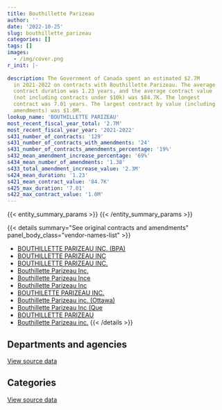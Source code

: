 ```yaml
---
title: Bouthillette Parizeau
author: ''
date: '2022-10-25'
slug: bouthillette_parizeau
categories: []
tags: []
images:
  - /img/cover.png
r_init: |-
  
description: The Government of Canada spent an estimated $2.7M
  in 2021-2022 on contracts with Bouthillette Parizeau. The average
  contract duration was 1.23 years, and the average contract value
  (not including contracts under $10k) was $84.7K. The longest
  contract was 7.01 years. The largest contract by value (including
  amendments) was $1.0M.
lookup_name: 'BOUTHILLETTE PARIZEAU'
most_recent_fiscal_year_total: '2.7M'
most_recent_fiscal_year_year: '2021-2022'
s431_number_of_contracts: '129'
s431_number_of_contracts_with_amendments: '24'
s431_number_of_contracts_amendments_percentage: '19%'
s432_mean_amendment_increase_percentage: '69%'
s434_mean_number_of_amendments: '1.38'
s433_total_amendment_increase_value: '2.3M'
s424_mean_duration: '1.23'
s421_mean_contract_value: '84.7K'
s425_max_duration: '7.01'
s422_max_contract_value: '1.0M'
---
```


<script src="/rmarkdown-libs/htmlwidgets/htmlwidgets.js"></script>
<link href="/rmarkdown-libs/datatables-css/datatables-crosstalk.css" rel="stylesheet" />
<script src="/rmarkdown-libs/datatables-binding/datatables.js"></script>
<script src="/rmarkdown-libs/jquery/jquery-3.6.0.min.js"></script>
<link href="/rmarkdown-libs/dt-core-bootstrap/css/dataTables.bootstrap.min.css" rel="stylesheet" />
<link href="/rmarkdown-libs/dt-core-bootstrap/css/dataTables.bootstrap.extra.css" rel="stylesheet" />
<script src="/rmarkdown-libs/dt-core-bootstrap/js/jquery.dataTables.min.js"></script>
<script src="/rmarkdown-libs/dt-core-bootstrap/js/dataTables.bootstrap.min.js"></script>
<link href="/rmarkdown-libs/crosstalk/css/crosstalk.min.css" rel="stylesheet" />
<script src="/rmarkdown-libs/crosstalk/js/crosstalk.min.js"></script>
<script src="/rmarkdown-libs/htmlwidgets/htmlwidgets.js"></script>
<link href="/rmarkdown-libs/datatables-css/datatables-crosstalk.css" rel="stylesheet" />
<script src="/rmarkdown-libs/datatables-binding/datatables.js"></script>
<script src="/rmarkdown-libs/jquery/jquery-3.6.0.min.js"></script>
<link href="/rmarkdown-libs/dt-core-bootstrap/css/dataTables.bootstrap.min.css" rel="stylesheet" />
<link href="/rmarkdown-libs/dt-core-bootstrap/css/dataTables.bootstrap.extra.css" rel="stylesheet" />
<script src="/rmarkdown-libs/dt-core-bootstrap/js/jquery.dataTables.min.js"></script>
<script src="/rmarkdown-libs/dt-core-bootstrap/js/dataTables.bootstrap.min.js"></script>
<link href="/rmarkdown-libs/crosstalk/css/crosstalk.min.css" rel="stylesheet" />
<script src="/rmarkdown-libs/crosstalk/js/crosstalk.min.js"></script>

{{< entity_summary_params >}}
{{< /entity_summary_params >}}

{{< details summary="See original contracts and amendments" panel_body_class="vendor-names-list" >}}
- [BOUTHILLETTE PARIZEAU INC. (BPA)](https://search.open.canada.ca/en/ct/?sort=contract_value_f%20desc&page=1&search_text=%22BOUTHILLETTE%20PARIZEAU%20INC.%20%28BPA%29%22)
- [BOUTHILLETTE PARIZEAU INC](https://search.open.canada.ca/en/ct/?sort=contract_value_f%20desc&page=1&search_text=%22BOUTHILLETTE%20PARIZEAU%20INC%22)
- [BOUTHILLETTE PARIZEAU INC.](https://search.open.canada.ca/en/ct/?sort=contract_value_f%20desc&page=1&search_text=%22BOUTHILLETTE%20PARIZEAU%20INC.%22)
- [Bouthillette Parizeau Inc.](https://search.open.canada.ca/en/ct/?sort=contract_value_f%20desc&page=1&search_text=%22Bouthillette%20Parizeau%20Inc.%22)
- [Bouthillette Parizeau Ince](https://search.open.canada.ca/en/ct/?sort=contract_value_f%20desc&page=1&search_text=%22Bouthillette%20Parizeau%20Ince%22)
- [Bouthillette Parizeau Inc](https://search.open.canada.ca/en/ct/?sort=contract_value_f%20desc&page=1&search_text=%22Bouthillette%20Parizeau%20Inc%22)
- [BOUTHILETTE PARIZEAU INC.](https://search.open.canada.ca/en/ct/?sort=contract_value_f%20desc&page=1&search_text=%22BOUTHILETTE%20PARIZEAU%20INC.%22)
- [Bouthillette Parizeau inc. (Ottawa)](https://search.open.canada.ca/en/ct/?sort=contract_value_f%20desc&page=1&search_text=%22Bouthillette%20Parizeau%20inc.%20%20%28Ottawa%29%22)
- [Bouthillette Parizeau Inc (Que](https://search.open.canada.ca/en/ct/?sort=contract_value_f%20desc&page=1&search_text=%22Bouthillette%20Parizeau%20Inc%20%28Que%22)
- [BOUTHILLETTE PARIZEAU](https://search.open.canada.ca/en/ct/?sort=contract_value_f%20desc&page=1&search_text=%22BOUTHILLETTE%20PARIZEAU%22)
- [Bouthillette Parizeau inc.](https://search.open.canada.ca/en/ct/?sort=contract_value_f%20desc&page=1&search_text=%22Bouthillette%20Parizeau%20inc.%22)
{{< /details >}}

## Departments and agencies

<div id="htmlwidget-1" style="width:100%;height:auto;" class="datatables html-widget"></div>
<script type="application/json" data-for="htmlwidget-1">{"x":{"style":"bootstrap","filter":"none","vertical":false,"data":[["<a href=\"/departments/aafc-aac/\">Agriculture and Agri-Food Canada<\/a>","<a href=\"/departments/csa-asc/\">Canadian Space Agency<\/a>","<a href=\"/departments/csc-scc/\">Correctional Service of Canada<\/a>","<a href=\"/departments/dnd-mdn/\">National Defence<\/a>","<a href=\"/departments/ec/\">Environment and Climate Change Canada<\/a>","<a href=\"/departments/hc-sc/\">Health Canada<\/a>","<a href=\"/departments/nrc-cnrc/\">National Research Council Canada<\/a>","<a href=\"/departments/nrcan-rncan/\">Natural Resources Canada<\/a>","<a href=\"/departments/pwgsc-tpsgc/\">Public Services and Procurement Canada<\/a>","<a href=\"/departments/rcmp-grc/\">Royal Canadian Mounted Police<\/a>"],[null,null,166641.92,200085.43,19576.18,null,null,202922.58,839231.35,20177.39],[47024.78,null,12790.97,116050.23,31583.82,103017.61,268539.16,112950.88,545198.87,54300.91],[22535.1,51111.56,27479.03,76783.43,37941.75,null,305679.07,112642.27,837699.64,null],[null,588671.63,31559.8,276243.43,null,56112.41,316426.01,32307.12,1392427.27,null]],"container":"<table class=\"table table-striped table-hover row-border order-column display\">\n  <thead>\n    <tr>\n      <th>Department<\/th>\n      <th>2018-2019<\/th>\n      <th>2019-2020<\/th>\n      <th>2020-2021<\/th>\n      <th>2021-2022<\/th>\n    <\/tr>\n  <\/thead>\n<\/table>","options":{"order":[[4,"desc"]],"pageLength":10,"autoWidth":true,"columnDefs":[{"targets":1,"render":"function(data, type, row, meta) {\n    return type !== 'display' ? data : DTWidget.formatCurrency(data, \"$\", 2, 3, \",\", \".\", true, null);\n  }"},{"targets":2,"render":"function(data, type, row, meta) {\n    return type !== 'display' ? data : DTWidget.formatCurrency(data, \"$\", 2, 3, \",\", \".\", true, null);\n  }"},{"targets":3,"render":"function(data, type, row, meta) {\n    return type !== 'display' ? data : DTWidget.formatCurrency(data, \"$\", 2, 3, \",\", \".\", true, null);\n  }"},{"targets":4,"render":"function(data, type, row, meta) {\n    return type !== 'display' ? data : DTWidget.formatCurrency(data, \"$\", 2, 3, \",\", \".\", true, null);\n  }"},{"width":"16%","targets":[1,2,3,4]},{"className":"dt-right","targets":[1,2,3,4]}],"orderClasses":false}},"evals":["options.columnDefs.0.render","options.columnDefs.1.render","options.columnDefs.2.render","options.columnDefs.3.render"],"jsHooks":[]}</script>
<p class="text-right">
<a href="https://github.com/GoC-Spending/contracts-data/tree/main/data/out/vendors/bouthillette_parizeau/summary_by_fiscal_year_by_department.csv" class="source-data-link btn btn-link">View source data</a>
</p>

## Categories

<div id="htmlwidget-2" style="width:100%;height:auto;" class="datatables html-widget"></div>
<script type="application/json" data-for="htmlwidget-2">{"x":{"style":"bootstrap","filter":"none","vertical":false,"data":[["<a href=\"/categories/facilities_and_construction/\">Facilities and construction<\/a>","<a href=\"/categories/defence/\">Defence<\/a>","<a href=\"/categories/professional_services/\">Professional services<\/a>","<a href=\"/categories/information_technology/\">Information technology<\/a>","<a href=\"/categories/industrial_products_and_services/\">Industrial products and services<\/a>"],[1067751.98,8816.8,372066.06,null,null],[1081683.63,1835.83,207937.78,null,null],[971087.49,null,219490.71,280348.46,945.18],[1854734.42,null,237637.93,584125.71,17249.62]],"container":"<table class=\"table table-striped table-hover row-border order-column display\">\n  <thead>\n    <tr>\n      <th>Category<\/th>\n      <th>2018-2019<\/th>\n      <th>2019-2020<\/th>\n      <th>2020-2021<\/th>\n      <th>2021-2022<\/th>\n    <\/tr>\n  <\/thead>\n<\/table>","options":{"order":[[4,"desc"]],"dom":"t","pageLength":30,"autoWidth":true,"columnDefs":[{"targets":1,"render":"function(data, type, row, meta) {\n    return type !== 'display' ? data : DTWidget.formatCurrency(data, \"$\", 2, 3, \",\", \".\", true, null);\n  }"},{"targets":2,"render":"function(data, type, row, meta) {\n    return type !== 'display' ? data : DTWidget.formatCurrency(data, \"$\", 2, 3, \",\", \".\", true, null);\n  }"},{"targets":3,"render":"function(data, type, row, meta) {\n    return type !== 'display' ? data : DTWidget.formatCurrency(data, \"$\", 2, 3, \",\", \".\", true, null);\n  }"},{"targets":4,"render":"function(data, type, row, meta) {\n    return type !== 'display' ? data : DTWidget.formatCurrency(data, \"$\", 2, 3, \",\", \".\", true, null);\n  }"},{"width":"16%","targets":[1,2,3,4]},{"className":"dt-right","targets":[1,2,3,4]}],"orderClasses":false,"lengthMenu":[10,25,30,50,100]}},"evals":["options.columnDefs.0.render","options.columnDefs.1.render","options.columnDefs.2.render","options.columnDefs.3.render"],"jsHooks":[]}</script>
<p class="text-right">
<a href="https://github.com/GoC-Spending/contracts-data/tree/main/data/out/vendors/bouthillette_parizeau/summary_by_fiscal_year_by_category.csv" class="source-data-link btn btn-link">View source data</a>
</p>
